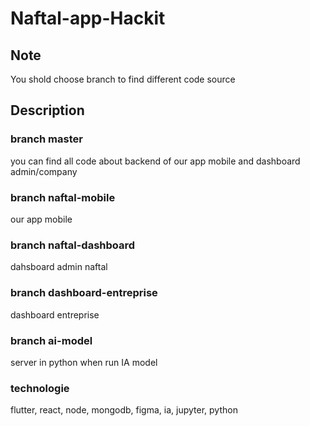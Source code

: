 # Naftal-app-Hackit

## Note
You shold choose branch to find different code source

## Description
### branch master
you can find all code about backend of our app mobile and dashboard admin/company

### branch naftal-mobile
our app mobile

### branch naftal-dashboard
dahsboard admin naftal

### branch dashboard-entreprise
dashboard entreprise

### branch ai-model
server in python when run IA model 

### technologie
flutter, react, node, mongodb, figma, ia, jupyter, python
